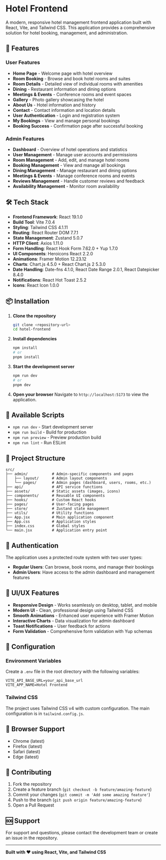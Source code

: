 # Hotel Frontend

A modern, responsive hotel management frontend application built with React, Vite, and Tailwind CSS. This application provides a comprehensive solution for hotel booking, management, and administration.

## 🏨 Features

### User Features
- **Home Page** - Welcome page with hotel overview
- **Room Booking** - Browse and book hotel rooms and suites
- **Room Details** - Detailed view of individual rooms with amenities
- **Dining** - Restaurant information and dining options
- **Meetings & Events** - Conference rooms and event spaces
- **Gallery** - Photo gallery showcasing the hotel
- **About Us** - Hotel information and history
- **Contact** - Contact information and location details
- **User Authentication** - Login and registration system
- **My Bookings** - View and manage personal bookings
- **Booking Success** - Confirmation page after successful booking

### Admin Features
- **Dashboard** - Overview of hotel operations and statistics
- **User Management** - Manage user accounts and permissions
- **Room Management** - Add, edit, and manage hotel rooms
- **Booking Management** - View and manage all bookings
- **Dining Management** - Manage restaurant and dining options
- **Meetings & Events** - Manage conference rooms and events
- **Reviews Management** - Handle customer reviews and feedback
- **Availability Management** - Monitor room availability

## 🛠️ Tech Stack

- **Frontend Framework**: React 19.1.0
- **Build Tool**: Vite 7.0.4
- **Styling**: Tailwind CSS 4.1.11
- **Routing**: React Router DOM 7.7.1
- **State Management**: Zustand 5.0.7
- **HTTP Client**: Axios 1.11.0
- **Form Handling**: React Hook Form 7.62.0 + Yup 1.7.0
- **UI Components**: Heroicons React 2.2.0
- **Animations**: Framer Motion 12.23.12
- **Charts**: Chart.js 4.5.0 + React Chart.js 2 5.3.0
- **Date Handling**: Date-fns 4.1.0, React Date Range 2.0.1, React Datepicker 8.4.0
- **Notifications**: React Hot Toast 2.5.2
- **Icons**: React Icon 1.0.0

## 📦 Installation

1. **Clone the repository**
   ```bash
   git clone <repository-url>
   cd hotel-frontend
   ```

2. **Install dependencies**
   ```bash
   npm install
   # or
   pnpm install
   ```

3. **Start the development server**
   ```bash
   npm run dev
   # or
   pnpm dev
   ```

4. **Open your browser**
   Navigate to `http://localhost:5173` to view the application.

## 🚀 Available Scripts

- `npm run dev` - Start development server
- `npm run build` - Build for production
- `npm run preview` - Preview production build
- `npm run lint` - Run ESLint

## 📁 Project Structure

```
src/
├── admin/           # Admin-specific components and pages
│   ├── layout/      # Admin layout components
│   └── pages/       # Admin pages (dashboard, users, rooms, etc.)
├── api/             # API service functions
├── assets/          # Static assets (images, icons)
├── components/      # Reusable UI components
├── hooks/           # Custom React hooks
├── pages/           # User-facing pages
├── store/           # Zustand state management
├── utils/           # Utility functions
├── App.jsx          # Main application component
├── App.css          # Application styles
├── index.css        # Global styles
└── main.jsx         # Application entry point
```

## 🔐 Authentication

The application uses a protected route system with two user types:
- **Regular Users**: Can browse, book rooms, and manage their bookings
- **Admin Users**: Have access to the admin dashboard and management features

## 🎨 UI/UX Features

- **Responsive Design** - Works seamlessly on desktop, tablet, and mobile
- **Modern UI** - Clean, professional design using Tailwind CSS
- **Smooth Animations** - Enhanced user experience with Framer Motion
- **Interactive Charts** - Data visualization for admin dashboard
- **Toast Notifications** - User feedback for actions
- **Form Validation** - Comprehensive form validation with Yup schemas

## 🔧 Configuration

### Environment Variables
Create a `.env` file in the root directory with the following variables:
```env
VITE_API_BASE_URL=your_api_base_url
VITE_APP_NAME=Hotel Frontend
```

### Tailwind CSS
The project uses Tailwind CSS v4 with custom configuration. The main configuration is in `tailwind.config.js`.

## 📱 Browser Support

- Chrome (latest)
- Firefox (latest)
- Safari (latest)
- Edge (latest)

## 🤝 Contributing

1. Fork the repository
2. Create a feature branch (`git checkout -b feature/amazing-feature`)
3. Commit your changes (`git commit -m 'Add some amazing feature'`)
4. Push to the branch (`git push origin feature/amazing-feature`)
5. Open a Pull Request


## 🆘 Support

For support and questions, please contact the development team or create an issue in the repository.

---

**Built with ❤️ using React, Vite, and Tailwind CSS**
